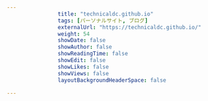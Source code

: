 ---
                title: "technicaldc.github.io"
                tags: [パーソナルサイト, ブログ]
                externalUrl: "https://technicaldc.github.io/"
                weight: 54
                showDate: false
                showAuthor: false
                showReadingTime: false
                showEdit: false
                showLikes: false
                showViews: false
                layoutBackgroundHeaderSpace: false
                ---

